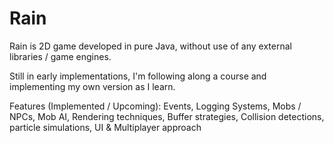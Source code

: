 # Rain
Rain is 2D game developed in pure Java, without use of any external libraries / game engines.

Still in early implementations, I'm following along a course and implementing my own version as I learn.

Features (Implemented / Upcoming):
Events, Logging Systems, Mobs / NPCs, Mob AI, Rendering techniques, Buffer strategies, Collision detections, particle simulations, 
UI & Multiplayer approach
